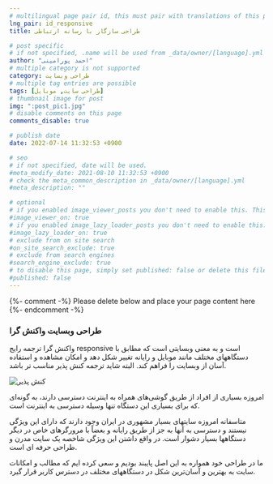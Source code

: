 ```yaml
---
# multilingual page pair id, this must pair with translations of this page. (This name must be unique)
lng_pair: id_responsive
title: طراحی سازگار با رسانه ارتباطی

# post specific
# if not specified, .name will be used from _data/owner/[language].yml
author: "احمد پورامینی"
# multiple category is not supported
category: طراحی وبسایت
# multiple tag entries are possible
tags: [طراحی سایت, موبایل]
# thumbnail image for post
img: ":post_pic1.jpg"
# disable comments on this page
comments_disable: true

# publish date
date: 2022-07-14 11:32:53 +0900

# seo
# if not specified, date will be used.
#meta_modify_date: 2021-08-10 11:32:53 +0900
# check the meta_common_description in _data/owner/[language].yml
#meta_description: ""

# optional
# if you enabled image_viewer_posts you don't need to enable this. This is only if image_viewer_posts = false
#image_viewer_on: true
# if you enabled image_lazy_loader_posts you don't need to enable this. This is only if image_lazy_loader_posts = false
#image_lazy_loader_on: true
# exclude from on site search
#on_site_search_exclude: true
# exclude from search engines
#search_engine_exclude: true
# to disable this page, simply set published: false or delete this file
#published: false
---
```


{%- comment -%} Please delete below and place your page content here {%- endcomment -%}

### طراحی وبسایت واکنش گرا

واکنش گرا ترجمه رایج responsive است و به معنی وبسایتی است که مطابق با دستگاههای مختلف مانند موبایل و رایانه تغییر شکل دهد و امکان مشاهده و استفاده آسان از وبسایت را فراهم کند.  البته شاید ترجمه کنش پذیر مناسب تر باشد.

![کنش پذیر](:responsive.png)


امروزه بسیاری از افراد از طریق گوشی‌های همراه به اینترنت دسترسی دارند، به گونه‌ای که برای بسیاری این دستگاه تنها وسیله دسترسی به اینترنت است.


متاسفانه امروزه سایتهای بسیار مشهوری در ایران وجود دارند که دارای این ویژگی نیستند و دسترسی به آنها به جز از طریق رایانه و بعضاً با مرورگرهای خاص در دیگر دستگاهها بسیار دشوار است. در واقع داشتن این ویژگی شاخصه یک سایت مدرن و طراحی حرفه ای است. 


ما در طراحی خود همواره به این اصل پایبند بودیم و سعی کرده ایم که مطالب و امکانات سایت به بهترین و آسان‌ترین شکل در دستگاههای مختلف در دسترس کاربر قرار گیرد.

